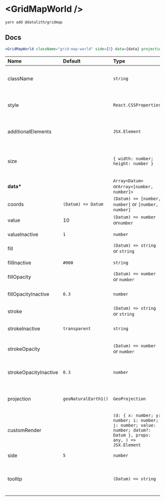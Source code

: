 # \<GridMapWorld \/>

```sh
yarn add @datalith/gridmap
```

## Docs

```jsx
<GridMapWorld className="grid-map-world" side={5} data={data} projection={projection} />
```

| Name                  | Default              | Type                                                                                                             | Description                                                  |
| :-------------------- | :------------------- | :--------------------------------------------------------------------------------------------------------------- | :----------------------------------------------------------- |
| className             |                      | `string`                                                                                                         | Custom css classes to apply to the SVG                       |
| style                 |                      | `React.CSSProperties`                                                                                            | Custom style object to apply to the SVG                      |
| additionalElements    |                      | `JSX.Element`                                                                                                    | Optional elements to add to the SVG                          |
| size                  |                      | `{ width: number; height: number }`                                                                              | Width and Height of the SVG. Default is parent node size.    |
| <b>data\*</b>         |                      | `Array<Datum>` or`Array<[number, number]>`                                                                       | Array of data                                                |
| coords                | `(Datum) => Datum`   | `(Datum) => [number, number]` or `[number, number]`                                                              | Coords accessor                                              |
| value                 | 10                   | `(Datum) => number` or`number`                                                                                   | Value accessor                                               |
| valueInactive         | `1`                  | `number`                                                                                                         | Value Inactive accessor                                      |
| fill                  |                      | `(Datum) => string` or `string`                                                                                  | Fill color accessor                                          |
| fillInactive          | `#000`               | `string`                                                                                                         | Fill Inactive accessor                                       |
| fillOpacity           |                      | `(Datum) => number` or `number`                                                                                  | Fill Opacity accessor                                        |
| fillOpacityInactive   | `0.3`                | `number`                                                                                                         | Fill Opacity Inactive accessor                               |
| stroke                |                      | `(Datum) => string` or `string`                                                                                  | Stroke color accessor                                        |
| strokeInactive        | `transparent`        | `string`                                                                                                         | Stroke Inactive accessor                                     |
| strokeOpacity         |                      | `(Datum) => number` or `number`                                                                                  | Stroke Opacity accessor                                      |
| strokeOpacityInactive | `0.3`                | `number`                                                                                                         | Stroke Opacity Inactive accessor                             |
| projection            | `geoNaturalEarth1()` | `GeoProjection`                                                                                                  | D3 GeoProjection to map coordinates                          |
| customRender          |                      | `(d: { x: number; y: number; i: number; j: number; value: number; datum?: Datum }, props: any, ) => JSX.Element` | Return custom element to render as data point                |
| side                  | `5`                  | `number`                                                                                                         | Grid cell dimension                                          |
| tooltip               |                      | `(Datum) => string`                                                                                              | Return HTML or text as a string to show on element mouseover |
